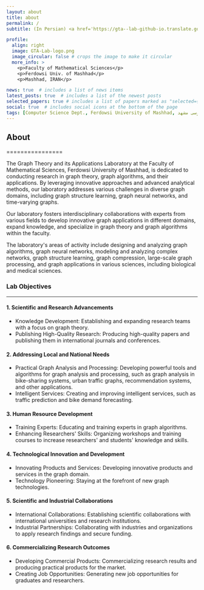 ```yaml
---
layout: about
title: about
permalink: /
subtitle: (In Persian) <a href='https://gta--lab-github-io.translate.goog/?_x_tr_sl=en&_x_tr_tl=fa&_x_tr_hl=en&_x_tr_pto=wapp'>آزمایشگاه نظریه گراف و کاربردهای آن</a>

profile:
  align: right
  image: GTA-Lab-logo.png
  image_circular: false # crops the image to make it circular
  more_info: >
    <p>Faculty of Mathematical Sciences</p>
    <p>Ferdowsi Univ. of Mashhad</p>
    <p>Mashhad, IRAN</p>

news: true  # includes a list of news items
latest_posts: true  # includes a list of the newest posts
selected_papers: true # includes a list of papers marked as "selected={true}"
social: true  # includes social icons at the bottom of the page
tags: [Computer Science Dept., Ferdowsi University of Mashhad, علوم کامپیوتر دانشگاه فردوسی مشهد]
---
```



## About

================

The Graph Theory and its Applications Laboratory at the Faculty of Mathematical Sciences, Ferdowsi University of Mashhad, is dedicated to conducting research in graph theory, graph algorithms, and their applications. By leveraging innovative approaches and advanced analytical methods, our laboratory addresses various challenges in diverse graph domains, including graph structure learning, graph neural networks, and time-varying graphs.

Our laboratory fosters interdisciplinary collaborations with experts from various fields to develop innovative graph applications in different domains, expand knowledge, and specialize in graph theory and graph algorithms within the faculty.

The laboratory's areas of activity include designing and analyzing graph algorithms, graph neural networks, modeling and analyzing complex networks, graph structure learning, graph compression, large-scale graph processing, and graph applications in various sciences, including biological and medical sciences.

### Lab Objectives

-----------------

#### 1. Scientific and Research Advancements

* Knowledge Development: Establishing and expanding research teams with a focus on graph theory.
* Publishing High-Quality Research: Producing high-quality papers and publishing them in international journals and conferences.

#### 2. Addressing Local and National Needs

* Practical Graph Analysis and Processing: Developing powerful tools and algorithms for graph analysis and processing, such as graph analysis in bike-sharing systems, urban traffic graphs, recommendation systems, and other applications.
* Intelligent Services: Creating and improving intelligent services, such as traffic prediction and bike demand forecasting.

#### 3. Human Resource Development

* Training Experts: Educating and training experts in graph algorithms.
* Enhancing Researchers' Skills: Organizing workshops and training courses to increase researchers' and students' knowledge and skills.

#### 4. Technological Innovation and Development

* Innovating Products and Services: Developing innovative products and services in the graph domain.
* Technology Pioneering: Staying at the forefront of new graph technologies.

#### 5. Scientific and Industrial Collaborations

* International Collaborations: Establishing scientific collaborations with international universities and research institutions.
* Industrial Partnerships: Collaborating with industries and organizations to apply research findings and secure funding.

#### 6. Commercializing Research Outcomes

* Developing Commercial Products: Commercializing research results and producing practical products for the market.
* Creating Job Opportunities: Generating new job opportunities for graduates and researchers.
